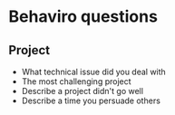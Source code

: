 # Behaviro questions

## Project

* What technical issue did you deal with
* The most challenging project
* Describe a project didn't go well
* Describe a time you persuade others
